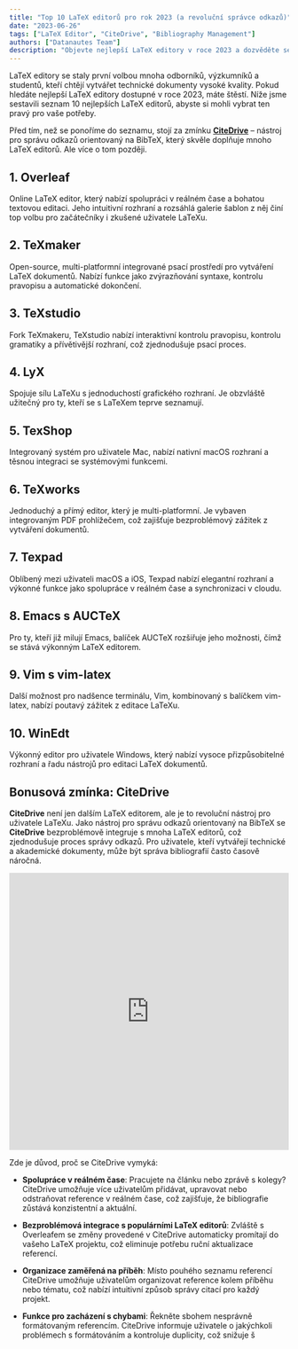 ```yaml
---
title: "Top 10 LaTeX editorů pro rok 2023 (a revoluční správce odkazů)" 
date: "2023-06-26" 
tags: ["LaTeX Editor", "CiteDrive", "Bibliography Management"]
authors: ["Datanautes Team"]
description: "Objevte nejlepší LaTeX editory v roce 2023 a dozvěděte se, jak integrace nástrojů pro správu odkazů, jako je CiteDrive, může vylepšit váš proces vytváření dokumentů."
---
```


LaTeX editory se staly první volbou mnoha odborníků, výzkumníků a studentů, kteří chtějí vytvářet technické dokumenty vysoké kvality. Pokud hledáte nejlepší LaTeX editory dostupné v roce 2023, máte štěstí. Níže jsme sestavili seznam 10 nejlepších LaTeX editorů, abyste si mohli vybrat ten pravý pro vaše potřeby.

Před tím, než se ponoříme do seznamu, stojí za zmínku **[CiteDrive](https://www.citedrive.com/)** – nástroj pro správu odkazů orientovaný na BibTeX, který skvěle doplňuje mnoho LaTeX editorů. Ale více o tom později.

## 1. Overleaf

Online LaTeX editor, který nabízí spolupráci v reálném čase a bohatou textovou editaci. Jeho intuitivní rozhraní a rozsáhlá galerie šablon z něj činí top volbu pro začátečníky i zkušené uživatele LaTeXu.

## 2. TeXmaker

Open-source, multi-platformní integrované psací prostředí pro vytváření LaTeX dokumentů. Nabízí funkce jako zvýrazňování syntaxe, kontrolu pravopisu a automatické dokončení.

## 3. TeXstudio

Fork TeXmakeru, TeXstudio nabízí interaktivní kontrolu pravopisu, kontrolu gramatiky a přívětivější rozhraní, což zjednodušuje psací proces.

## 4. LyX

Spojuje sílu LaTeXu s jednoduchostí grafického rozhraní. Je obzvláště užitečný pro ty, kteří se s LaTeXem teprve seznamují.

## 5. TexShop

Integrovaný systém pro uživatele Mac, nabízí nativní macOS rozhraní a těsnou integraci se systémovými funkcemi.

## 6. TeXworks

Jednoduchý a přímý editor, který je multi-platformní. Je vybaven integrovaným PDF prohlížečem, což zajišťuje bezproblémový zážitek z vytváření dokumentů.

## 7. Texpad

Oblíbený mezi uživateli macOS a iOS, Texpad nabízí elegantní rozhraní a výkonné funkce jako spolupráce v reálném čase a synchronizaci v cloudu.

## 8. Emacs s AUCTeX

Pro ty, kteří již milují Emacs, balíček AUCTeX rozšiřuje jeho možnosti, čímž se stává výkonným LaTeX editorem.

## 9. Vim s vim-latex

Další možnost pro nadšence terminálu, Vim, kombinovaný s balíčkem vim-latex, nabízí poutavý zážitek z editace LaTeXu.

## 10. WinEdt

Výkonný editor pro uživatele Windows, který nabízí vysoce přizpůsobitelné rozhraní a řadu nástrojů pro editaci LaTeX dokumentů.

## Bonusová zmínka: CiteDrive

**CiteDrive** není jen dalším LaTeX editorem, ale je to revoluční nástroj pro uživatele LaTeXu. Jako nástroj pro správu odkazů orientovaný na BibTeX se **CiteDrive** bezproblémově integruje s mnoha LaTeX editorů, což zjednodušuje proces správy odkazů. Pro uživatele, kteří vytvářejí technické a akademické dokumenty, může být správa bibliografií často časově náročná. 
<iframe width="100%" height="500" src="https://www.youtube.com/embed/bHD94qM0vyg?si=UPPfnUF9kpY3PnYN" title="YouTube video player" frameborder="0" allow="accelerometer; autoplay; clipboard-write; encrypted-media; gyroscope; picture-in-picture; web-share" allowfullscreen></iframe>


Zde je důvod, proč se CiteDrive vymyká:

- **Spolupráce v reálném čase**: Pracujete na článku nebo zprávě s kolegy? CiteDrive umožňuje více uživatelům přidávat, upravovat nebo odstraňovat reference v reálném čase, což zajišťuje, že bibliografie zůstává konzistentní a aktuální.
    
- **Bezproblémová integrace s populárními LaTeX editorů**: Zvláště s Overleafem se změny provedené v CiteDrive automaticky promítají do vašeho LaTeX projektu, což eliminuje potřebu ruční aktualizace referencí.
    
- **Organizace zaměřená na příběh**: Místo pouhého seznamu referencí CiteDrive umožňuje uživatelům organizovat reference kolem příběhu nebo tématu, což nabízí intuitivní způsob správy citací pro každý projekt.
    
- **Funkce pro zacházení s chybami**: Řekněte sbohem nesprávně formátovaným referencím. CiteDrive informuje uživatele o jakýchkoli problémech s formátováním a kontroluje duplicity, což snižuje š